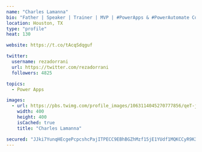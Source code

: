 ```yaml
---
name: "Charles Lamanna"
bio: "Father | Speaker | Trainer | MVP | #PowerApps & #PowerAutomate Community Super User | YouTuber Right-pointing triangle http://youtube.com/c/rezadorrani | Learn - Share - Clockwise rightwards and leftwards open circle arrows"
location: Houston, TX
type: "profile"
heat: 130

website: https://t.co/tAcqSdqguf

twitter:
  username: rezadorrani
  url: https://twitter.com/rezadorrani
  followers: 4825

topics:
  - Power Apps

images:
  - url: https://pbs.twimg.com/profile_images/1063114045270777856/qeT-jpWr_400x400.jpg
    width: 400
    height: 400
    isCached: true
    title: "Charles Lamanna"

secured: "JJki7YunqHEcgePcpcshcPajITPECC9EBhBGZhMzf15jE1YUdf1MQKCCyR9K3Y7yNauK303XvjNqsb55snuWINk2FLK8buqnEX0Fu+NYc8VGo6eYfzMLZN8WZGuSM5dbIvOYMjFtnTUDnQfVvUlHYqCmz1KJBzdW7gdqozA70aUpIVcWcNIcwl6A3U9TTLUp8VEg8iBXOIMRcRJhx74zZ5SKdp96r+f4UYWEcbAR9EeLB+Fd4Vk1/bJkzX+PMpB4Yw8WisrF3cVXs2mNwLVIO4Bl5jC4HlWBWk6dadhA8a3BOx49Ipb8BjuDf2/lYmteF4MfENPIst2QNLuflqh9HXswY+W2Q54JONloQ/oUPA9hagsSyJaPF6pvJX+KShpavD3/12jH1zKClNojjqif1zblsSKyaj2maSf8HD6bk4w=;oBdwMJWfZ8gbMfI/7ANJqg=="
---
```


